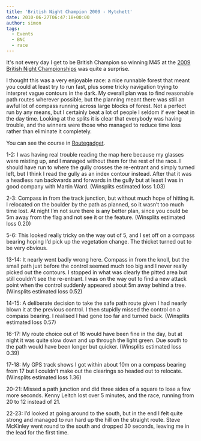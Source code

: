 ```yaml
---
title: 'British Night Champion 2009 - Mytchett'
date: 2010-06-27T06:47:18+00:00
author: simon
tags:
  - Events
  - BNC
  - race
---
```

It's not every day I get to be British Champion so winning M45 at the <a href="http://www.southernnavigators.com/Results/090124results.html">2009 British Night Championships</a> was quite a surprise.

<!--more-->

I thought this was a very enjoyable race: a nice runnable forest that meant you could at least try to run fast, plus some tricky navigation trying to interpret vague contours in the dark. My overall plan was to find reasonable path routes wherever possible, but the planning meant there was still an awful lot of compass running across large blocks of forest. Not a perfect run by any means, but I certainly beat a lot of people I seldom if ever beat in the day time. Looking at the splits it is clear that everybody was having trouble, and the winners were those who managed to reduce time loss rather than eliminate it completely.

You can see the course in <a href="http://www.sn.routegadget.co.uk/rg2/#6&course=6&route=119">Routegadget</a>.

1-2: I was having real trouble reading the map here because my glasses were misting up, and I managed without them for the rest of the race. I should have run to where the gully crosses the re-entrant and simply turned left, but I think I read the gully as an index contour instead. After that it was a headless run backwards and forwards in the gully but at least I was in good company with Martin Ward. (Winsplits estimated loss 1.03)

2-3: Compass in from the track junction, but without much hope of hitting it. I relocated on the boulder by the path as planned, so it wasn’t too much time lost. At night I’m not sure there is any better plan, since you could be 5m away from the flag and not see it or the feature. (Winsplits estimated loss 0.20)

5-6: This looked really tricky on the way out of 5, and I set off on a compass bearing hoping I’d pick up the vegetation change. The thicket turned out to be very obvious.

13-14: It nearly went badly wrong here. Compass in from the knoll, but the small path just before the control seemed much too big and I never really picked out the contours. I stopped in what was clearly the pitted area but still couldn’t see the re-entrant. I was on the way out to find a new attack point when the control suddenly appeared about 5m away behind a tree. (Winsplits estimated loss 0.52)

14-15: A deliberate decision to take the safe path route given I had nearly blown it at the previous control. I then stupidly missed the control on a compass bearing. I realised I had gone too far and turned back. (Winsplits estimated loss 0.57)

16-17: My route choice out of 16 would have been fine in the day, but at night it was quite slow down and up through the light green. Due south to the path would have been longer but quicker. (Winsplits estimated loss 0.39)

17-18: My GPS track shows I got within about 10m on a compass bearing from 17 but I couldn’t make out the clearings so headed out to relocate. (Winsplits estimated loss 1.36)

20-21: Missed a path junction and did three sides of a square to lose a few more seconds. Kenny Leitch lost over 5 minutes, and the race, running from 20 to 12 instead of 21.

22-23: I’d looked at going around to the south, but in the end I felt quite strong and managed to run hard up the hill on the straight route. Steve McKinley went round to the south and dropped 30 seconds, leaving me in the lead for the first time.